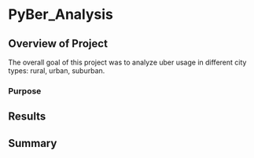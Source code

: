 # PyBer_Analysis


## Overview of Project

The overall goal of this project was to analyze uber usage in different city types: rural, urban, suburban. 

### Purpose

 
 

## Results



## Summary

